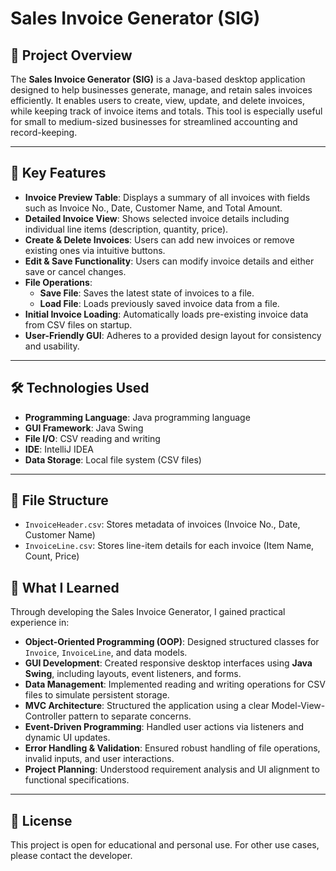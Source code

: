 # Sales Invoice Generator (SIG)

## 📌 Project Overview

The **Sales Invoice Generator (SIG)** is a Java-based desktop application designed to help businesses generate, manage, and retain sales invoices efficiently. It enables users to create, view, update, and delete invoices, while keeping track of invoice items and totals. This tool is especially useful for small to medium-sized businesses for streamlined accounting and record-keeping.

---

## 🧠 Key Features

- **Invoice Preview Table**: Displays a summary of all invoices with fields such as Invoice No., Date, Customer Name, and Total Amount.
- **Detailed Invoice View**: Shows selected invoice details including individual line items (description, quantity, price).
- **Create & Delete Invoices**: Users can add new invoices or remove existing ones via intuitive buttons.
- **Edit & Save Functionality**: Users can modify invoice details and either save or cancel changes.
- **File Operations**:
  - **Save File**: Saves the latest state of invoices to a file.
  - **Load File**: Loads previously saved invoice data from a file.
- **Initial Invoice Loading**: Automatically loads pre-existing invoice data from CSV files on startup.
- **User-Friendly GUI**: Adheres to a provided design layout for consistency and usability.

---

## 🛠️ Technologies Used

- **Programming Language**: Java programming language
- **GUI Framework**: Java Swing
- **File I/O**: CSV reading and writing
- **IDE**: IntelliJ IDEA
- **Data Storage**: Local file system (CSV files)

---

## 📂 File Structure

- `InvoiceHeader.csv`: Stores metadata of invoices (Invoice No., Date, Customer Name)
- `InvoiceLine.csv`: Stores line-item details for each invoice (Item Name, Count, Price)

## 📘 What I Learned

Through developing the Sales Invoice Generator, I gained practical experience in:

- **Object-Oriented Programming (OOP)**: Designed structured classes for `Invoice`, `InvoiceLine`, and data models.
- **GUI Development**: Created responsive desktop interfaces using **Java Swing**, including layouts, event listeners, and forms.
- **Data Management**: Implemented reading and writing operations for CSV files to simulate persistent storage.
- **MVC Architecture**: Structured the application using a clear Model-View-Controller pattern to separate concerns.
- **Event-Driven Programming**: Handled user actions via listeners and dynamic UI updates.
- **Error Handling & Validation**: Ensured robust handling of file operations, invalid inputs, and user interactions.
- **Project Planning**: Understood requirement analysis and UI alignment to functional specifications.

---

## 📄 License

This project is open for educational and personal use. For other use cases, please contact the developer.
